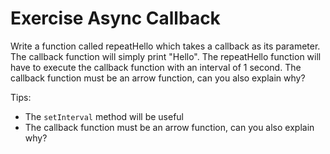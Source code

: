 # Exercise Async Callback

Write a function called repeatHello which takes a callback as its parameter. The callback function will simply print "Hello".
The repeatHello function will have to execute the callback function with an interval of 1 second.
The callback function must be an arrow function, can you also explain why?

Tips:

- The `setInterval` method will be useful
- The callback function must be an arrow function, can you also explain why?
